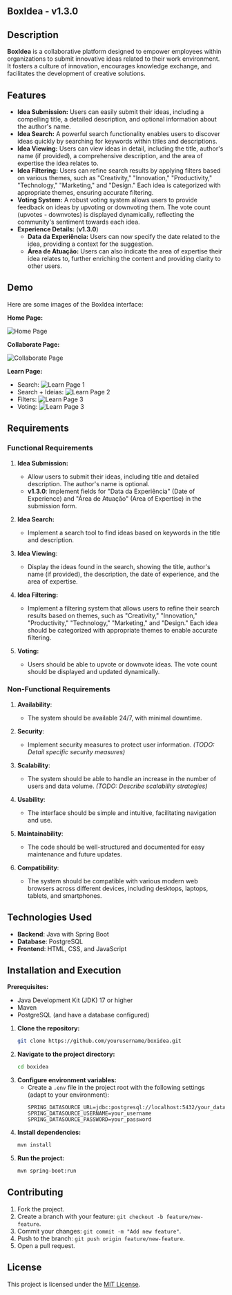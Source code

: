 ## BoxIdea - v1.3.0

## Description

**BoxIdea** is a collaborative platform designed to empower employees within organizations to submit innovative ideas related to their work environment. It fosters a culture of innovation, encourages knowledge exchange, and facilitates the development of creative solutions.

## Features

* **Idea Submission:** Users can easily submit their ideas, including a compelling title, a detailed description, and optional information about the author's name.
* **Idea Search:** A powerful search functionality enables users to discover ideas quickly by searching for keywords within titles and descriptions.
* **Idea Viewing:**  Users can view ideas in detail, including the title, author's name (if provided), a comprehensive description, and the area of expertise the idea relates to.
* **Idea Filtering:**  Users can refine search results by applying filters based on various themes, such as "Creativity," "Innovation," "Productivity," "Technology," "Marketing," and "Design." Each idea is categorized with appropriate themes, ensuring accurate filtering.
* **Voting System:**  A robust voting system allows users to provide feedback on ideas by upvoting or downvoting them. The vote count (upvotes - downvotes) is displayed dynamically, reflecting the community's sentiment towards each idea. 
* **Experience Details:** (**v1.3.0**)
    * **Data da Experiência:** Users can now specify the date related to the idea, providing a context for the suggestion.
    * **Área de Atuação:**  Users can also indicate the area of expertise their idea relates to, further enriching the content and providing clarity to other users.

## Demo

Here are some images of the BoxIdea interface:

**Home Page:**

![Home Page](/frontend/images/readme/preview-home.png)

**Collaborate Page:**

![Collaborate Page](/frontend/images/readme/preview-contribuir.png)

**Learn Page:**

* Search:
![Learn Page 1](/frontend/images/readme/preview-learn-1.png)
* Search + Ideias:
![Learn Page 2](/frontend/images/readme/preview-learn-2.png)
* Filters:
![Learn Page 3](/frontend/images/readme/preview-learn-3.png)
* Voting:
![Learn Page 3](/frontend/images/readme/voting-demo.gif)

## Requirements

### Functional Requirements

1. **Idea Submission:**
   - Allow users to submit their ideas, including title and detailed description. The author's name is optional.
   - **v1.3.0**: Implement fields for "Data da Experiência" (Date of Experience) and "Área de Atuação" (Area of Expertise) in the submission form.

2. **Idea Search:**
   - Implement a search tool to find ideas based on keywords in the title and description.

3. **Idea Viewing**:
   - Display the ideas found in the search, showing the title, author's name (if provided), the description, the date of experience, and the area of expertise.

4. **Idea Filtering:**
   - Implement a filtering system that allows users to refine their search results based on themes, such as "Creativity," "Innovation," "Productivity," "Technology," "Marketing," and "Design." Each idea should be categorized with appropriate themes to enable accurate filtering.

5. **Voting:** 
   - Users should be able to upvote or downvote ideas.  The vote count should be displayed and updated dynamically.

### Non-Functional Requirements

1. **Availability**:
   - The system should be available 24/7, with minimal downtime.

2. **Security**:
   - Implement security measures to protect user information. *(TODO: Detail specific security measures)*

3. **Scalability**:
   - The system should be able to handle an increase in the number of users and data volume. *(TODO: Describe scalability strategies)*

4. **Usability**:
   - The interface should be simple and intuitive, facilitating navigation and use.

5. **Maintainability**:
   - The code should be well-structured and documented for easy maintenance and future updates.

6. **Compatibility**:
    - The system should be compatible with various modern web browsers across different devices, including desktops, laptops, tablets, and smartphones.


## Technologies Used

- **Backend**: Java with Spring Boot
- **Database**: PostgreSQL
- **Frontend**: HTML, CSS, and JavaScript


## Installation and Execution

**Prerequisites:**

- Java Development Kit (JDK) 17 or higher
- Maven
- PostgreSQL (and have a database configured)

1. **Clone the repository:**
   ```bash
   git clone https://github.com/yourusername/boxidea.git 
   ```
2. **Navigate to the project directory:**
   ```bash
   cd boxidea
   ```
3. **Configure environment variables:**
   - Create a `.env` file in the project root with the following settings (adapt to your environment):
     ```
     SPRING_DATASOURCE_URL=jdbc:postgresql://localhost:5432/your_database_name
     SPRING_DATASOURCE_USERNAME=your_username
     SPRING_DATASOURCE_PASSWORD=your_password
     ```
4. **Install dependencies:**
   ```bash
   mvn install
   ```
5. **Run the project:**
   ```bash
   mvn spring-boot:run
   ```

## Contributing

1. Fork the project.
2. Create a branch with your feature: `git checkout -b feature/new-feature`.
3. Commit your changes: `git commit -m "Add new feature"`.
4. Push to the branch: `git push origin feature/new-feature`.
5. Open a pull request.


## License

This project is licensed under the [MIT License](LICENSE).
